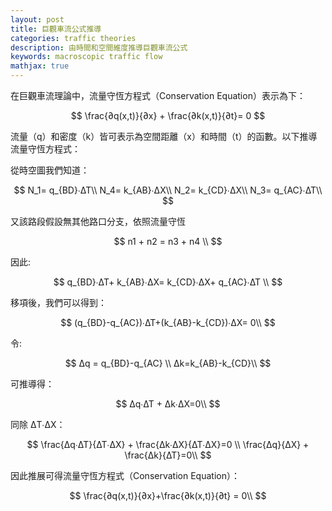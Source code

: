 ```yaml
---
layout: post
title: 巨觀車流公式推導
categories: traffic theories
description: 由時間和空間維度推導巨觀車流公式
keywords: macroscopic traffic flow
mathjax: true
---
```


在巨觀車流理論中，流量守恆方程式（Conservation Equation）表示為下：

$$
\frac{∂q(x,t)}{∂x} + \frac{∂k(x,t)}{∂t}= 0
$$

流量（q）和密度（k）皆可表示為空間距離（x）和時間（t）的函數。以下推導流量守恆方程式：

從時空圖我們知道：

$$
N_1= q_{BD}∙∆T\\
N_4= k_{AB}∙∆X\\
N_2= k_{CD}∙∆X\\
N_3= q_{AC}∙∆T\\
$$

又該路段假設無其他路口分支，依照流量守恆

$$
n1 + n2 = n3 + n4 \\
$$

因此: 

$$
q_{BD}∙∆T+ k_{AB}∙∆X= k_{CD}∙∆X+ q_{AC}∙∆T \\
$$

移項後，我們可以得到：

$$
(q_{BD}-q_{AC})∙∆T+(k_{AB}-k_{CD})∙∆X= 0\\
$$

令: 

$$
∆q = q_{BD}-q_{AC} \\ ∆k=k_{AB}-k_{CD}\\
$$

可推導得：

$$
∆q∙∆T + ∆k∙∆X=0\\
$$

同除 ∆T∙∆X：

$$
\frac{∆q∙∆T}{∆T∙∆X} + \frac{∆k∙∆X}{∆T∙∆X}=0 \\
\frac{∆q}{∆X} + \frac{∆k}{∆T}=0\\
$$

因此推展可得流量守恆方程式（Conservation Equation）：

$$
\frac{∂q(x,t)}{∂x}+\frac{∂k(x,t)}{∂t} = 0\\
$$
